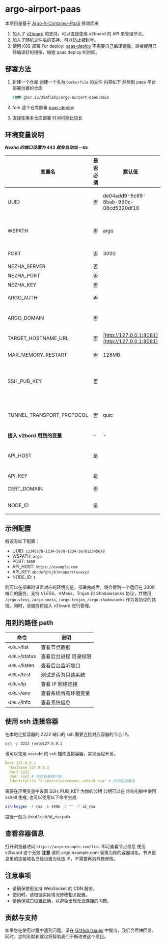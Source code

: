 # argo-airport-paas

本项目是基于 [Argo-X-Container-PaaS](https://github.com/fscarmen2/Argo-X-Container-PaaS) 修改而来

1. 加入了 [v2board](https://github.com/v2board/v2board) 的支持，可以直接使用 v2board 的 API 来管理节点。
2. 加入了随机文件名的支持，可以防止被封号。
3. 使用 K8S 部署 For deploy: [paas-deploy](https://github.com/3Kmfi6HP/paas-deploy) 不需要自己编译镜像，直接使用已经编译好的镜像，缩短 paas deploy 的时间。

## 部署方法

1. 新建一个仓库 创建一个名为 `Dockerfile` 的文件 内容如下 然后到 paas 平台部署创建的仓库

   ```Dockerfile
   FROM ghcr.io/3kmfi6hp/argo-airport-paas:main
   ```

2. fork 这个仓库部署 [paas-deploy](https://github.com/3Kmfi6HP/paas-deploy)
3. 直接使用本仓库部署 时间可能比较长

## 环境变量说明

**_Nezha 的端口设置为 443 就会自动加 --tls_**

| 变量名                     | 是否必须 | 默认值                                         | 备注                                                                                                        |
| -------------------------- | -------- | ---------------------------------------------- | ----------------------------------------------------------------------------------------------------------- |
| UUID                       | 否       | de04add9-5c68-8bab-950c-08cd5320df18           | 可在线生成[https://www.zxgj.cn/g/uuid](https://www.zxgj.cn/g/uuid) 或者用 V2rayN                            |
| WSPATH                     | 否       | argo                                           | 勿以 / 开头，各协议路径为 `/WSPATH-协议`，如 `/argo-vless`,`/argo-vmess`,`/argo-trojan`,`/argo-shadowsocks` |
| PORT                       | 否       | 3000                                           | 容器默认 listen 0.0.0.0  的端口                                                                             |
| NEZHA_SERVER               | 否       |                                                | Nezha 的服务地址                                                                                            |
| NEZHA_PORT                 | 否       |                                                | Nezha 的服务端口                                                                                            |
| NEZHA_KEY                  | 否       |                                                | Nezha 的 key                                                                                                |
| ARGO_AUTH                  | 否       |                                                | Argo 项目的认证信息 TOKEN 值                                                                                |
| ARGO_DOMAIN                | 否       |                                                | Argo 的域名，须与 ARGO_DOMAIN 必需一起填了才能生效                                                          |
| TARGET_HOSTNAME_URL        | 否       | [http://127.0.0.1:8081](http://127.0.0.1:8081) | 使用 v2board 时候可以自定义设置                                                                             |
| MAX_MEMORY_RESTART         | 否       | 128MB                                          | PM2 重启时的内存阈值 限制内存使用                                                                           |
| SSH_PUB_KEY                | 否       |                                                | 设置 Public Key 用于 ssh 连接 一般不需要设置<br />除非你需要 ssh 连接 例如  ssh-rsa AAAAB3NzaC1yc2EAAA...   |
| TUNNEL_TRANSPORT_PROTOCOL  | 否       | quic                                           | 设置 cloudflared 传输协议<br />默认为 quic 可选 http2 <br />对于某些网络不稳定的情况可以尝试 http2          |
| **接入 v2bord 用到的变量** | -        | -                                              |                                                                                                             |
| API_HOST                   | 是       |                                                | v2board API 服务的域名 URL<br />格式是[https://example.com](https://example.com) \*必须                     |
| API_KEY                    | 是       |                                                | 在 v2board 获取\*必须                                                                                       |
| CERT_DOMAIN                | 否       |                                                | example.com 域名可以顺便填 或者不填                                                                         |
| NODE_ID                    | 是       |                                                | 节点 ID 在 v2board 获取\*必须                                                                               |

## 示例配置

假设有如下配置：

- UUID: `12345678-1234-5678-1234-567812345678`
- WSPATH: `argo`
- PORT: `3000`
- API_HOST: `https://example.com`
- API_KEY: `abcdefghijklmnopqrstuvwxyz`
- NODE_ID: `1`

则可以在部署时设置对应的环境变量，部署完成后，将会得到一个运行在 3000 端口的服务，支持 VLESS、VMess、Trojan 和 Shadowsocks 协议，并使用 `/argo-vless`, `/argo-vmess`, `/argo-trojan`, `/argo-shadowsocks` 作为各协议的路径。同时，该服务将接入 v2board 进行管理。

## 用到的路径 path

| 命令           | 说明                  |
| -------------- | --------------------- |
| `<URL>`/list   | 查看节点数据          |
| `<URL>`/status | 查看后台进程 目录权限 |
| `<URL>`/listen | 查看后台监听端口      |
| `<URL>`/test   | 测试是否为只读系统    |
| `<URL>`/ip     | 查看 IP 网络连接      |
| `<URL>`/env    | 查看系统所有环境变量  |
| `<URL>`/info   | 查看系统信息          |

## 使用 ssh 连接容器

在本地连接容器的 2222 端口的 ssh 需要连接对应容器的节点 IP。

```bash
ssh -p 2222 root@127.0.0.1
```

也可以使用 vscode 的 ssh 插件连接容器，实现远程开发。

```yaml
Host 127.0.0.1
  HostName 127.0.0.1
  Port 2222
  User root # 你的容器用户名
  IdentityFile "C:\Users\username\.ssh\id_rsa" # 你的私钥路径
```

需要在环境变量中设置 SSH_PUB_KEY 为你的公钥
公钥可以在 你的电脑中使用 xshell 生成, 也可以使用以下命令生成

```bash
ssh-keygen -t rsa -b 4096 -C "" -f id_rsa
```

路径一般为 /root/.ssh/id_rsa.pub

## 查看容器信息

打开浏览器访问 `https://argo.example.com/list` 即可查看节点信息 使用 v2board 这个无效
**注意** 请将 argo.example.com 替换为你的容器域名，节点信息里的连接域名已经设置为优选 IP，不需要再另外做修改。

## 注意事项

- 请确保使用支持 WebSocket 的 CDN 服务。
- 使用时，请根据实际情况修改相关配置。
- 请确保端口设置正确，以避免出现无法连接的问题。

## 贡献与支持

如果您在使用过程中遇到问题，请在 [GitHub Issues](https://github.com/3Kmfi6HP/argo-airport-paas/issues) 中提出，我们会尽快回复。同时，您的贡献和建议将帮助我们不断改进这个项目。
